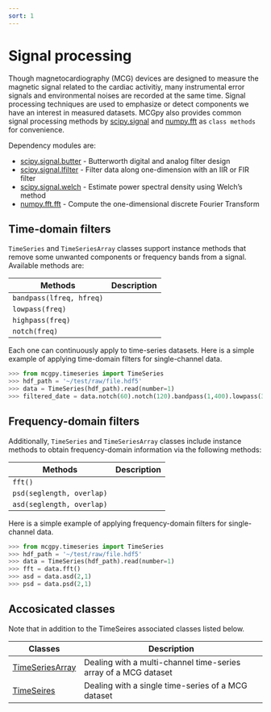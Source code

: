 ```yaml
---
sort: 1
---
```


# Signal processing

Though magnetocardiography (MCG) devices are designed to measure the magnetic signal related to the cardiac activitiy, many instrumental error signals and environmental noises are recorded at the same time. Signal processing techniques are used to emphasize or detect components we have an interest in measured datasets. MCGpy also provides common signal processing methods by [scipy.signal](https://docs.scipy.org/doc/scipy/reference/signal.html) and [numpy.fft](https://numpy.org/doc/stable/reference/routines.fft.html#module-numpy.fft) as `class methods` for convenience.

Dependency modules are:
* [scipy.signal.butter](https://docs.scipy.org/doc/scipy/reference/generated/scipy.signal.butter.html) - Butterworth digital and analog filter design 
* [scipy.signal.lfilter](https://docs.scipy.org/doc/scipy/reference/generated/scipy.signal.lfilter.html) - Filter data along one-dimension with an IIR or FIR filter 
* [scipy.signal.welch](https://docs.scipy.org/doc/scipy/reference/generated/scipy.signal.welch.html) - Estimate power spectral density using Welch’s method  
* [numpy.fft.fft](https://numpy.org/doc/stable/reference/generated/numpy.fft.fft.html) - Compute the one-dimensional discrete Fourier Transform 

## Time-domain filters

`TimeSeries` and `TimeSeriesArray` classes support instance methods that remove some unwanted components or frequency bands from a signal. Available methods are:

| Methods                   | Description                   |
|---------------------------|-------------------------------|
| `bandpass(lfreq, hfreq)`  |   | 
| `lowpass(freq)`           |   |
| `highpass(freq)`          |   |
| `notch(freq)`             |   |

Each one can continuously apply to time-series datasets. Here is a simple example of applying time-domain filters for single-channel data.

```python
>>> from mcgpy.timeseries import TimeSeries
>>> hdf_path = '~/test/raw/file.hdf5'
>>> data = TimeSeries(hdf_path).read(number=1)
>>> filtered_date = data.notch(60).notch(120).bandpass(1,400).lowpass(300).highpass(10)
```

## Frequency-domain filters

Additionally, `TimeSeries` and `TimeSeriesArray` classes include instance methods to obtain frequency-domain information via the following methods: 

| Methods                 | Description                   |
|-------------------------|-------------------------------|
| `fft()`                   |   | 
| `psd(seglength, overlap)` |   |
| `asd(seglength, overlap)` |   |

Here is a simple example of applying frequency-domain filters for single-channel data.

```python
>>> from mcgpy.timeseries import TimeSeries
>>> hdf_path = '~/test/raw/file.hdf5'
>>> data = TimeSeries(hdf_path).read(number=1)
>>> fft = data.fft()
>>> asd = data.asd(2,1)
>>> psd = data.psd(2,1)
```

## Accosicated classes

Note that in addition to the TimeSeires associated classes listed below.

| Classes             | Description                   |
|---------------------|-------------------------------|
| [TimeSeriesArray]() | Dealing with a multi-channel time-series array of a MCG dataset | 
| [TimeSeires]()      | Dealing with a single time-series of a MCG dataset |
